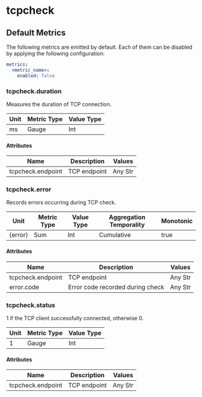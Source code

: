 [comment]: <> (Code generated by mdatagen. DO NOT EDIT.)

# tcpcheck

## Default Metrics

The following metrics are emitted by default. Each of them can be disabled by applying the following configuration:

```yaml
metrics:
  <metric_name>:
    enabled: false
```

### tcpcheck.duration

Measures the duration of TCP connection.

| Unit | Metric Type | Value Type |
| ---- | ----------- | ---------- |
| ms | Gauge | Int |

#### Attributes

| Name | Description | Values |
| ---- | ----------- | ------ |
| tcpcheck.endpoint | TCP endpoint | Any Str |

### tcpcheck.error

Records errors occurring during TCP check.

| Unit | Metric Type | Value Type | Aggregation Temporality | Monotonic |
| ---- | ----------- | ---------- | ----------------------- | --------- |
| {error} | Sum | Int | Cumulative | true |

#### Attributes

| Name | Description | Values |
| ---- | ----------- | ------ |
| tcpcheck.endpoint | TCP endpoint | Any Str |
| error.code | Error code recorded during check | Any Str |

### tcpcheck.status

1 if the TCP client successfully connected, otherwise 0.

| Unit | Metric Type | Value Type |
| ---- | ----------- | ---------- |
| 1 | Gauge | Int |

#### Attributes

| Name | Description | Values |
| ---- | ----------- | ------ |
| tcpcheck.endpoint | TCP endpoint | Any Str |
